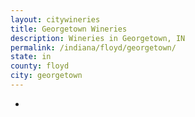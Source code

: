 ```yaml
---
layout: citywineries
title: Georgetown Wineries
description: Wineries in Georgetown, IN
permalink: /indiana/floyd/georgetown/
state: in
county: floyd
city: georgetown
---
```

-

